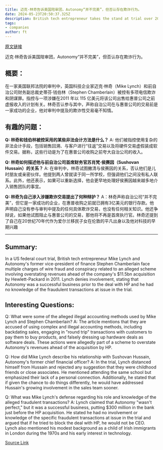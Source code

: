 ```yaml
---
title: 迈克·林奇告诉美国陪审团，Autonomy“并不完美”，但否认存在欺诈行为。
date: 2024-05-23T20:50:37.325Z
description: British tech entrepreneur takes the stand at trial over 2011 acquisition by HP
tags: 
- companies
author: ft
---
```


[原文链接](https://ft.com/content/93d9482f-6d01-47f7-b81b-483c48d52164)

迈克·林奇告诉美国陪审团，Autonomy“并不完美”，但否认存在欺诈行为。

## 概要：
在一家美国联邦法院的审判中，英国科技企业家迈克·林奇（Mike Lynch）和前自治公司财务副总裁史蒂芬·钱伯林（Stephen Chamberlain）被控有多项电信欺诈和阴谋罪。指控与一项涉嫌在2011 年以 115 亿美元将该公司出售给惠普公司之前虚报收入的计划有关。林奇否认参与其中，声称自治公司在与惠普公司的交易前是一家成功的企业，他对审判中提及的欺诈性交易毫不知情。

## 有趣的问题：
**Q: 林奇和钱伯林被控采用的某些非法会计方法是什么？**
A: 他们被指控使用复杂的非法会计手段，包括销售回溯、与客户进行“往返”交易以及将硬件交易虚假装成软件交易。据称，这些行动是为了在惠普公司收购之前夸大自治公司的收入。

**Q: 林奇如何描述他与前自治公司首席财务官苏肖梵·侯赛因（Sushovan Hussain）的关系？**
A: 在审判中，林奇试图撇清与侯赛因的关系，否认他们是儿时朋友或亲密伙伴。他提到两人曾就读于同一所学校，但强调他们之间没有私人联系。此外，他还表示，如果可以重新选择，他会更早地处理好侯赛因越来越多地介入销售团队的事宜。

**Q: 林奇为自己涉入涉嫌欺诈交易提出了何种辩护？**
A：林奇声称自治公司“并不完美”，但它是一家成功的企业，在惠普收购之前就已拥有3亿美元的银行存款。他声明自己没有参与审判中提及的任何具体欺诈交易，也没有任何相关知识。他还争辩说，如果他试图阻止与惠普公司的交易，那他将不再是首席执行官。林奇还提到了自己在20世纪70年代作为爱尔兰移民子女在伦敦的平凡出身以及他对科技的早期兴趣

---

## Summary:
In a US federal court trial, British tech entrepreneur Mike Lynch and Autonomy's former vice-president of finance Stephen Chamberlain face multiple charges of wire fraud and conspiracy related to an alleged scheme involving overstating revenues ahead of the company's $11.5bn acquisition by Hewlett-Packard in 2011. Lynch denies involvement, stating that Autonomy was a successful business prior to the deal with HP and he had no knowledge of the fraudulent transactions at issue in the trial.

## Interesting Questions:
Q: What were some of the alleged illegal accounting methods used by Mike Lynch and Stephen Chamberlain?
A: The article mentions that they are accused of using complex and illegal accounting methods, including backdating sales, engaging in "round trip" transactions with customers to pay them to buy products, and falsely dressing up hardware deals as software deals. These actions were allegedly part of a scheme to overstate Autonomy's revenues ahead of the acquisition by HP.

Q: How did Mike Lynch describe his relationship with Sushovan Hussain, Autonomy's former chief financial officer?
A: In the trial, Lynch distanced himself from Hussain and rejected any suggestion that they were childhood friends or close associates. He mentioned attending the same school but emphasized their lack of a personal connection. Additionally, he stated that if given the chance to do things differently, he would have addressed Hussain's growing involvement in the sales team sooner.

Q: What was Mike Lynch's defense regarding his role and knowledge of the alleged fraudulent transactions?
A: Lynch claimed that Autonomy "wasn't perfect," but it was a successful business, putting $300 million in the bank just before the HP acquisition. He stated he had no involvement or knowledge of the specific fraudulent transactions at issue in the trial and argued that if he tried to block the deal with HP, he would not be CEO. Lynch also mentioned his modest background as a child of Irish immigrants in London during the 1970s and his early interest in technology.

[Source Link](https://ft.com/content/93d9482f-6d01-47f7-b81b-483c48d52164)

